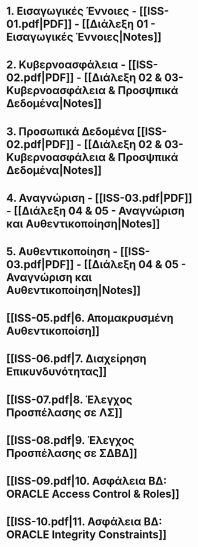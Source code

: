 #  1. Εισαγωγικές Έννοιες - [[ISS-01.pdf|PDF]] - [[Διάλεξη 01 - Εισαγωγικές Έννοιες|Notes]]
# 2. Κυβερνοασφάλεια - [[ISS-02.pdf|PDF]] - [[Διάλεξη 02 & 03- Κυβερνοασφάλεια & Προσψπικά Δεδομένα|Notes]] 
# 3. Προσωπικά Δεδομένα [[ISS-02.pdf|PDF]] - [[Διάλεξη 02 & 03- Κυβερνοασφάλεια & Προσψπικά Δεδομένα|Notes]]
# 4. Αναγνώριση - [[ISS-03.pdf|PDF]] - [[Διάλεξη 04 & 05 - Αναγνώριση και Αυθεντικοποίηση|Notes]]
# 5. Αυθεντικοποίηση - [[ISS-03.pdf|PDF]] - [[Διάλεξη 04 & 05 - Αναγνώριση και Αυθεντικοποίηση|Notes]]
# [[ISS-05.pdf|6. Απομακρυσμένη Αυθεντικοποίση]]
# [[ISS-06.pdf|7. Διαχείρηση Επικυνδυνότητας]]
# [[ISS-07.pdf|8. Έλεγχος Προσπέλασης σε ΛΣ]]
# [[ISS-08.pdf|9. Έλεγχος Προσπέλασης σε ΣΔΒΔ]]
# [[ISS-09.pdf|10. Ασφάλεια ΒΔ: ORACLE Access Control & Roles]]
# [[ISS-10.pdf|11. Ασφάλεια ΒΔ: ORACLE Integrity Constraints]]
